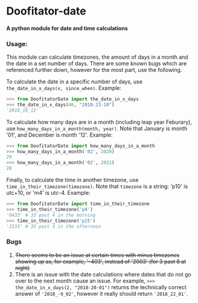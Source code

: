 # Doofitator-date
#### A python module for date and time calculations

### Usage:
This module can calculate timezones, the amount of days in a month and the date in a set number of days. There are some known bugs which are referenced further down, however for the most part, use the following.

To calculate the date in a specific number of days, use `the_date_in_x_days(x, since_when)`.
Example:
```python
>>> from DoofitatorDate import the_date_in_x_days
>>> the_date_in_x_days(46, "2018-23-10")
'2018_10_12'
```

To calculate how many days are in a month (including leap year Feburary), use `how_many_days_in_a_month(month, year)`. Note that January is month '01', and December is month '12'.
Example:
```python
>>> from DoofitatorDate import how_many_days_in_a_month
>>> how_many_days_in_a_month('02', 2020)
29
>>> how_many_days_in_a_month('02', 2021)
28
```

Finally, to calculate the time in another timezone, use `time_in_their_timezone(timezone)`. Note that `timezone` is a string: 'p10' is utc+10, or 'm4' is utc-4.
Example:
```python
>>> from DoofitatorDate import time_in_their_timezone
>>> time_in_their_timezone('p4')
'0433' # 33 past 4 in the morning
>>> time_in_their_timezone('p15')
'1533' # 33 past 3 in the afternoon
```

### Bugs

1. ~~There seems to be an issue at certain times with minus timezones showing up as, for example, '-403', instead of '2003' (for 3 past 8 at night)~~
2. There is an issue with the date calculations where dates that do not go over to the next month cause an issue. For example, `>>> the_date_in_x_days(2, "2018-20-01")` returns the technically correct answer of `'2018_-9_02'`, however it really should return `'2018_22_01'`.
